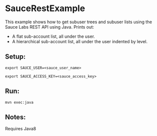 # SauceRestExample

This example shows how to get subuser trees and subuser lists using the Sauce Labs REST API using Java.
Prints out:
* A flat sub-account list, all under the user.
* A hierarchical sub-account list, all under the user indented by level.

## Setup:
```export SAUCE_USER=<sauce_user_name>```

```export SAUCE_ACCESS_KEY=<sauce_access_key>```

## Run:
```mvn exec:java```

## Notes:
Requires Java8